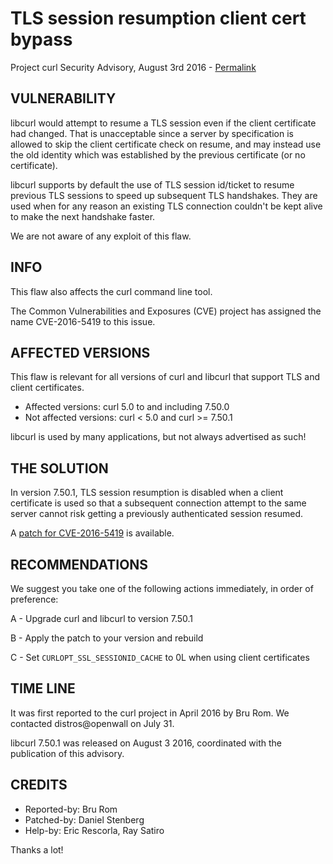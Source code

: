 TLS session resumption client cert bypass
=========================================

Project curl Security Advisory, August 3rd 2016 -
[Permalink](https://curl.se/docs/CVE-2016-5419.html)

VULNERABILITY
-------------

libcurl would attempt to resume a TLS session even if the client certificate
had changed. That is unacceptable since a server by specification is allowed
to skip the client certificate check on resume, and may instead use the old
identity which was established by the previous certificate (or no
certificate).

libcurl supports by default the use of TLS session id/ticket to resume
previous TLS sessions to speed up subsequent TLS handshakes. They are used
when for any reason an existing TLS connection couldn't be kept alive to make
the next handshake faster.

We are not aware of any exploit of this flaw.

INFO
----

This flaw also affects the curl command line tool.

The Common Vulnerabilities and Exposures (CVE) project has assigned the name
CVE-2016-5419 to this issue.

AFFECTED VERSIONS
-----------------

This flaw is relevant for all versions of curl and libcurl that support TLS
and client certificates.

- Affected versions: curl 5.0 to and including 7.50.0
- Not affected versions: curl < 5.0 and curl >= 7.50.1

libcurl is used by many applications, but not always advertised as such!

THE SOLUTION
------------

In version 7.50.1, TLS session resumption is disabled when a client certificate
is used so that a subsequent connection attempt to the same server cannot risk
getting a previously authenticated session resumed.

A [patch for CVE-2016-5419](https://curl.se/CVE-2016-5419.patch) is
available.

RECOMMENDATIONS
---------------

We suggest you take one of the following actions immediately, in order of
preference:

 A - Upgrade curl and libcurl to version 7.50.1

 B - Apply the patch to your version and rebuild

 C - Set `CURLOPT_SSL_SESSIONID_CACHE` to 0L when using client certificates

TIME LINE
---------

It was first reported to the curl project in April 2016 by Bru Rom. We
contacted distros@openwall on July 31.

libcurl 7.50.1 was released on August 3 2016, coordinated with the publication
of this advisory.

CREDITS
-------

- Reported-by: Bru Rom
- Patched-by: Daniel Stenberg
- Help-by: Eric Rescorla, Ray Satiro

Thanks a lot!
